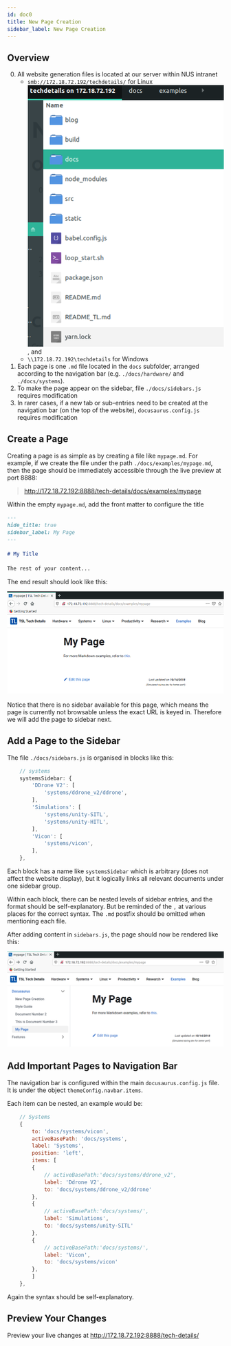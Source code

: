 ```yaml
---
id: doc0
title: New Page Creation
sidebar_label: New Page Creation
---
```


## Overview
0. All website generation files is located at our server within NUS intranet
    - `smb://172.18.72.192/techdetails/` for Linux
        ![](./img/smb_linux.png)
        , and 
    - `\\172.18.72.192\techdetails` for Windows
1. Each page is one `.md` file located in the `docs` subfolder, arranged according to the navigation bar (e.g. `./docs/hardware/` and `./docs/systems`).
2. To make the page appear on the sidebar, file `./docs/sidebars.js` requires modification
3. In rarer cases, if a new tab or sub-entries need to be created at the navigation bar (on the top of the website), `docusaurus.config.js` requires modification

## Create a Page

Creating a page is as simple as by creating a file like `mypage.md`. For example, if we create the file under the path `./docs/examples/mypage.md`, then the page should be immediately accessible through the live preview at port 8888: 
> http://172.18.72.192:8888/tech-details/docs/examples/mypage

Within the empty `mypage.md`, add the front matter to configure the title

``` markdown
---
hide_title: true
sidebar_label: My Page
---

# My Title

The rest of your content...
```

The end result should look like this:

![](./img/new_page_created.png)

Notice that there is no sidebar available for this page, which means the page is currently not browsable unless the exact URL is keyed in. Therefore we will add the page to sidebar next.

## Add a Page to the Sidebar

The file `./docs/sidebars.js` is organised in blocks like this:

``` js
    // systems
    systemsSidebar: {
        'DDrone V2': [
            'systems/ddrone_v2/ddrone',
        ],
        'Simulations': [
            'systems/unity-SITL',
            'systems/unity-HITL',
        ],
        'Vicon': [
            'systems/vicon',
        ],
    },
```

Each block has a name like `systemsSidebar` which is arbitrary (does not affect the website display), but it logically links all relevant documents under one sidebar group.

Within each block, there can be nested levels of sidebar entries, and the format should be self-explanatory. But be reminded of the `,` at various places for the correct syntax. The `.md` postfix should be omitted when mentioning each file.

After adding content in `sidebars.js`, the page should now be rendered like this:

![](./img/sidebar_added.png)

## Add Important Pages to Navigation Bar

The navigation bar is configured within the main `docusaurus.config.js` file. It is under the object `themeConfig.navbar.items`.

Each item can be nested, an example would be:

``` js
    // Systems
    {
        to: 'docs/systems/vicon',
        activeBasePath: 'docs/systems',
        label: 'Systems',
        position: 'left',
        items: [
        {
            // activeBasePath:'docs/systems/ddrone_v2',
            label: 'Ddrone V2',
            to: 'docs/systems/ddrone_v2/ddrone'
        },
        {
            // activeBasePath:'docs/systems/',
            label: 'Simulations',
            to: 'docs/systems/unity-SITL'
        },
        {
            // activeBasePath:'docs/systems/',
            label: 'Vicon',
            to: 'docs/systems/vicon'
        },
        ]
    },
```

Again the syntax should be self-explanatory.

## Preview Your Changes
Preview your live changes at http://172.18.72.192:8888/tech-details/